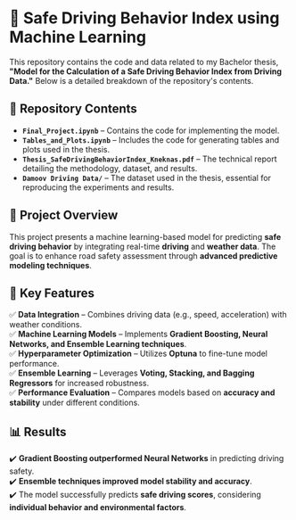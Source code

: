 # 🚗 Safe Driving Behavior Index using Machine Learning  

This repository contains the code and data related to my Bachelor thesis, **"Model for the Calculation of a Safe Driving Behavior Index from Driving Data."** Below is a detailed breakdown of the repository's contents.

## 📂 Repository Contents  
- **`Final_Project.ipynb`** – Contains the code for implementing the model.  
- **`Tables_and_Plots.ipynb`** – Includes the code for generating tables and plots used in the thesis.  
- **`Thesis_SafeDrivingBehaviorIndex_Kneknas.pdf`** – The technical report detailing the methodology, dataset, and results.  
- **`Damoov Driving Data/`** – The dataset used in the thesis, essential for reproducing the experiments and results.

## 📖 Project Overview  
This project presents a machine learning-based model for predicting **safe driving behavior** by integrating real-time **driving** and **weather data**. The goal is to enhance road safety assessment through **advanced predictive modeling techniques**.  

## 🚀 Key Features  
✅ **Data Integration** – Combines driving data (e.g., speed, acceleration) with weather conditions.  
✅ **Machine Learning Models** – Implements **Gradient Boosting, Neural Networks, and Ensemble Learning techniques**.  
✅ **Hyperparameter Optimization** – Utilizes **Optuna** to fine-tune model performance.  
✅ **Ensemble Learning** – Leverages **Voting, Stacking, and Bagging Regressors** for increased robustness.  
✅ **Performance Evaluation** – Compares models based on **accuracy and stability** under different conditions.  

## 📊 Results  
✔️ **Gradient Boosting outperformed Neural Networks** in predicting driving safety.  
✔️ **Ensemble techniques improved model stability and accuracy**.  
✔️ The model successfully predicts **safe driving scores**, considering **individual behavior and environmental factors**.  
